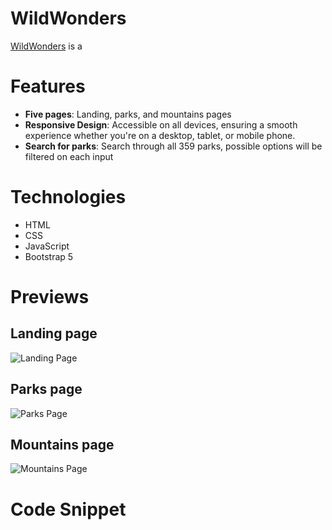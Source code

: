 # WildWonders

[WildWonders](https://deli123.github.io/WildWonders/) is a

# Features

- **Five pages**: Landing, parks, and mountains pages
- **Responsive Design**: Accessible on all devices, ensuring a smooth experience whether you're on a desktop, tablet, or mobile phone.
- **Search for parks**: Search through all 359 parks, possible options will be filtered on each input

# Technologies

- HTML
- CSS
- JavaScript
- Bootstrap 5

# Previews

## Landing page

![Landing Page]()

## Parks page

![Parks Page]()

## Mountains page

![Mountains Page]()

# Code Snippet

